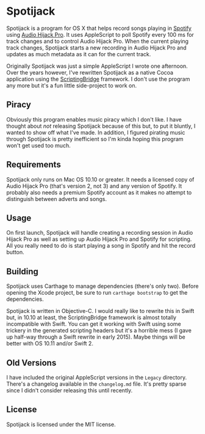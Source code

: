 # Spotijack

Spotijack is a program for OS X that helps record songs playing in
[Spotify][spotify-site] using [Audio Hijack Pro][audio-hijack-pro]. It uses
AppleScript to poll Spotify every 100 ms for track changes and to control Audio
Hijack Pro. When the current playing track changes, Spotijack starts a new
recording in Audio Hijack Pro and updates as much metadata as it can for the
current track.

Originally Spotijack was just a simple AppleScript I wrote one afternoon. Over
the years however, I've rewritten Spotijack as a native Cocoa application using
the [ScriptingBridge][scriptingbridge-framework-link] framework. I don't use
the program any more but it's a fun little side-project to work on.

[spotify-site]: http://spotify.com
[audio-hijack-pro]: http://rogueamoeba.com/legacy/

## Piracy

Obviously this program enables music piracy which I don't like. I have thought
about _not_ releasing Spotijack because of this but, to put it bluntly, I
wanted to show off what I've made. In addition, I figured pirating music
through Spotijack is pretty inefficient so I'm kinda hoping this program won't
get used too much.

[scriptingbridge-framework-link]: https://developer.apple.com/library/mac/documentation/ScriptingAutomation/Reference/ScriptingBridgeFramework/

## Requirements

Spotijack only runs on Mac OS 10.10 or greater. It needs a licensed copy of
Audio Hijack Pro (that's version 2, not 3) and any version of Spotify. It
probably also needs a premium Spotify account as it makes no attempt to
distinguish between adverts and songs.

## Usage

On first launch, Spotijack will handle creating a recording session in Audio
Hijack Pro as well as setting up Audio Hijack Pro and Spotify for scripting.
All you really need to do is start playing a song in Spotify and hit the record
button.

## Building

Spotijack uses Carthage to manage dependencies (there's only two). Before
opening the Xcode project, be sure to run `carthage bootstrap` to get the
dependencies.

Spotijack is written in Objective-C. I would really like to rewrite this in
Swift but, in 10.10 at least, the ScriptingBridge framework is almost totally
incompatible with Swift. You can get it working with Swift using some trickery
in the generated scripting headers but it's a horrible mess (I gave up half-way
through a Swift rewrite in early 2015). Maybe things will be better with OS
10.11 and/or Swift 2.

## Old Versions

I have included the original AppleScript versions in the `Legacy` directory.
There's a changelog available in the `changelog.md` file. It's pretty sparse
since I didn't consider releasing this until recently.

## License

Spotijack is licensed under the MIT license.

